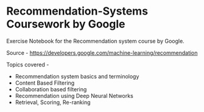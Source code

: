 # Recommendation-Systems Coursework by Google
Exercise Notebook for the Recommendation system course by Google.

Source - https://developers.google.com/machine-learning/recommendation

Topics covered - 
 - Recommendation system basics and terminology
 - Content Based Filtering
 - Collaboration based filtering
 - Recommendation using Deep Neural Networks
 - Retrieval, Scoring, Re-ranking
